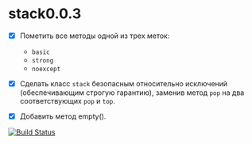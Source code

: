 # stack0.0.3

- [x] Пометить все методы одной из трех меток:
  - `basic`
  - `strong`
  - `noexcept`
  
- [x] Сделать класс `stack` безопасным относительно исключений (обеспечивающим строгую гарантию), заменив метод `pop` на два соответствующих `pop` и `top`.

- [x] Добавить метод empty().

[![Build Status](https://travis-ci.org/zhanchi5/stack0.0.3.svg?branch=master)](https://travis-ci.org/zhanchi5/stack0.0.3)

